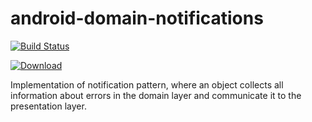 # android-domain-notifications

[![Build Status](https://dev.azure.com/psmorandi/Android%20Domain%20Notifications/_apis/build/status/psmorandi.android-domain-notifications?branchName=master)](https://dev.azure.com/psmorandi/Android%20Domain%20Notifications/_build/latest?definitionId=1&branchName=master)

[ ![Download](https://api.bintray.com/packages/psmorandi/android-domain-notifications/com.psmorandi.android.notifications/images/download.svg) ](https://bintray.com/psmorandi/android-domain-notifications/com.psmorandi.android.notifications/_latestVersion)

Implementation of notification pattern, where an object collects all information about errors in the domain layer and communicate it to the presentation layer.
